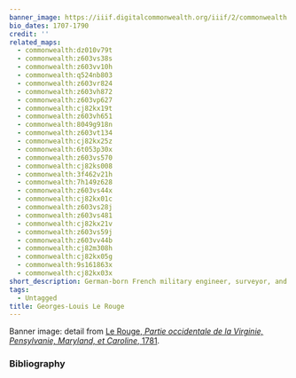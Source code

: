 ```yaml
---
banner_image: https://iiif.digitalcommonwealth.org/iiif/2/commonwealth:z603vs588/2012,1066,2463,1299/,1200/0/default.jpg
bio_dates: 1707-1790
credit: ''
related_maps:
  - commonwealth:dz010v79t
  - commonwealth:z603vs38s
  - commonwealth:z603vv10h
  - commonwealth:q524nb803
  - commonwealth:z603vr824
  - commonwealth:z603vh872
  - commonwealth:z603vp627
  - commonwealth:cj82kx19t
  - commonwealth:z603vh651
  - commonwealth:8049g918n
  - commonwealth:z603vt134
  - commonwealth:cj82kx25z
  - commonwealth:6t053p30x
  - commonwealth:z603vs570
  - commonwealth:cj82ks008
  - commonwealth:3f462v21h
  - commonwealth:7h149z628
  - commonwealth:z603vs44x
  - commonwealth:cj82kx01c
  - commonwealth:z603vs28j
  - commonwealth:z603vs481
  - commonwealth:cj82kx21v
  - commonwealth:z603vs59j
  - commonwealth:z603vv44b
  - commonwealth:cj82m308h
  - commonwealth:cj82kx05g
  - commonwealth:9s161863x
  - commonwealth:cj82kx03x
short_description: German-born French military engineer, surveyor, and publisher
tags:
  - Untagged
title: Georges-Louis Le Rouge
---
```



<p>Banner image: detail from <a href="/maps/commonwealth:z603vs570">Le Rouge, <em>Partie occidentale de la Virginie, Pensylvanie, Maryland, et Caroline</em>,&nbsp;1781</a>.</p>

### Bibliography


